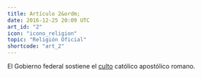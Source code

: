 ```yaml
---
title: Artículo 2&ordm;
date: 2016-12-25 20:09 UTC
art_id: "2"
icon: "icono_religion"
topic: "Religión Oficial"
shortcode: "art_2"
---
```


El Gobierno federal sostiene el [culto](http://es.wikipedia.org/wiki/Religi%C3%B3n_en_Argentina) católico apostólico romano.
